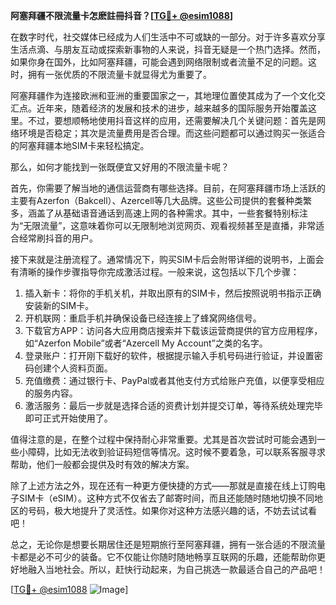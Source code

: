 **阿塞拜疆不限流量卡怎麽註冊抖音？[[TG💪+ @esim1088](https://t.me/s/esim1088)]**

在数字时代，社交媒体已经成为人们生活中不可或缺的一部分。对于许多喜欢分享生活点滴、与朋友互动或探索新事物的人来说，抖音无疑是一个热门选择。然而，如果你身在国外，比如阿塞拜疆，可能会遇到网络限制或者流量不足的问题。这时，拥有一张优质的不限流量卡就显得尤为重要了。

阿塞拜疆作为连接欧洲和亚洲的重要国家之一，其地理位置使其成为了一个文化交汇点。近年来，随着经济的发展和技术的进步，越来越多的国际服务开始覆盖这里。不过，要想顺畅地使用抖音这样的应用，还需要解决几个关键问题：首先是网络环境是否稳定；其次是流量费用是否合理。而这些问题都可以通过购买一张适合的阿塞拜疆本地SIM卡来轻松搞定。

那么，如何才能找到一张既便宜又好用的不限流量卡呢？

首先，你需要了解当地的通信运营商有哪些选择。目前，在阿塞拜疆市场上活跃的主要有Azerfon（Bakcell）、Azercell等几大品牌。这些公司提供的套餐种类繁多，涵盖了从基础语音通话到高速上网的各种需求。其中，一些套餐特别标注为“无限流量”，这意味着你可以无限制地浏览网页、观看视频甚至是直播，非常适合经常刷抖音的用户。

接下来就是注册流程了。通常情况下，购买SIM卡后会附带详细的说明书，上面会有清晰的操作步骤指导你完成激活过程。一般来说，这包括以下几个步骤：

1. 插入新卡：将你的手机关机，并取出原有的SIM卡，然后按照说明书指示正确安装新的SIM卡。
2. 开机联网：重启手机并确保设备已经连接上了蜂窝网络信号。
3. 下载官方APP：访问各大应用商店搜索并下载该运营商提供的官方应用程序，如“Azerfon Mobile”或者“Azercell My Account”之类的名字。
4. 登录账户：打开刚下载好的软件，根据提示输入手机号码进行验证，并设置密码创建个人资料页面。
5. 充值缴费：通过银行卡、PayPal或者其他支付方式给账户充值，以便享受相应的服务内容。
6. 激活服务：最后一步就是选择合适的资费计划并提交订单，等待系统处理完毕即可正式开始使用了。

值得注意的是，在整个过程中保持耐心非常重要。尤其是首次尝试时可能会遇到一些小障碍，比如无法收到验证码短信等情况。这时候不要着急，可以联系客服寻求帮助，他们一般都会提供及时有效的解决方案。

除了上述方法之外，现在还有一种更方便快捷的方式——那就是直接在线上订购电子SIM卡（eSIM）。这种方式不仅省去了邮寄时间，而且还能随时随地切换不同地区的号码，极大地提升了灵活性。如果你对这种方法感兴趣的话，不妨去试试看吧！

总之，无论你是想要长期居住还是短期旅行至阿塞拜疆，拥有一张合适的不限流量卡都是必不可少的装备。它不仅能让你随时随地畅享互联网的乐趣，还能帮助你更好地融入当地社会。所以，赶快行动起来，为自己挑选一款最适合自己的产品吧！

[[TG💪+ @esim1088](https://t.me/s/esim1088) ![Image](https://i.postimg.cc/4NQfJmqS/Snipaste-2025-05-13-00-14-12.png)]